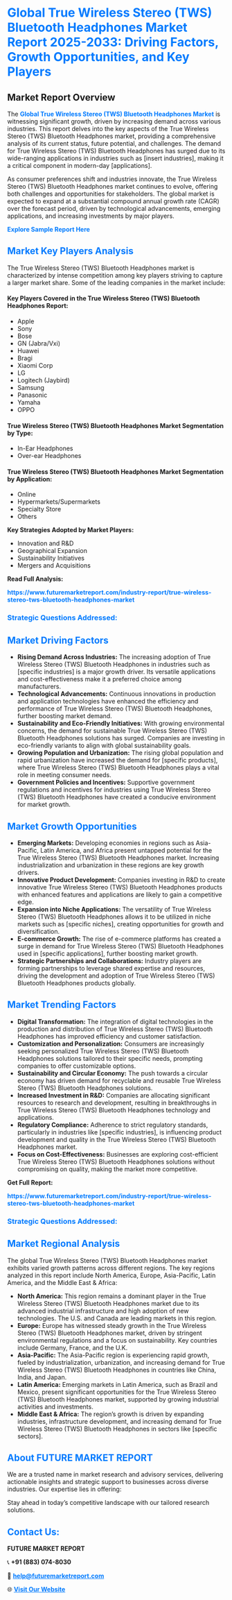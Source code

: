 <h1 style="color: #007BFF;">Global True Wireless Stereo (TWS) Bluetooth Headphones Market Report 2025-2033: Driving Factors, Growth Opportunities, and Key Players</h1>

<section id="overview">
<h2>Market Report Overview</h2>
<p>The <a href="https://www.futuremarketreport.com/industry-report/true-wireless-stereo-tws-bluetooth-headphones-market" style="color: #007BFF; text-decoration: none;"><strong>Global True Wireless Stereo (TWS) Bluetooth Headphones Market</strong></a> is witnessing significant growth, driven by increasing demand across various industries. This report delves into the key aspects of the True Wireless Stereo (TWS) Bluetooth Headphones market, providing a comprehensive analysis of its current status, future potential, and challenges. The demand for True Wireless Stereo (TWS) Bluetooth Headphones has surged due to its wide-ranging applications in industries such as [insert industries], making it a critical component in modern-day [applications].</p>
<p>As consumer preferences shift and industries innovate, the True Wireless Stereo (TWS) Bluetooth Headphones market continues to evolve, offering both challenges and opportunities for stakeholders. The global market is expected to expand at a substantial compound annual growth rate (CAGR) over the forecast period, driven by technological advancements, emerging applications, and increasing investments by major players.</p>
</section>

<section id="overview">
<p><a href="https://www.futuremarketreport.com/request-sample/reportId=25979" style="color: #007BFF; text-decoration: none;"><strong>Explore Sample Report Here</strong></a></p>
</section>

<section id="key-players">
<h2 style="color: #007BFF;">Market Key Players Analysis</h2>
<p>The True Wireless Stereo (TWS) Bluetooth Headphones market is characterized by intense competition among key players striving to capture a larger market share. Some of the leading companies in the market include:</p>
<h4>Key Players Covered in the True Wireless Stereo (TWS) Bluetooth Headphones Report:</h4>
<ul><li>Apple</li><li>Sony</li><li>Bose</li><li>GN (Jabra/Vxi)</li><li>Huawei</li><li>Bragi</li><li>Xiaomi Corp</li><li>LG</li><li>Logitech (Jaybird)</li><li>Samsung</li><li>Panasonic</li><li>Yamaha</li><li>OPPO</li></ul>
<h4>True Wireless Stereo (TWS) Bluetooth Headphones Market Segmentation by Type:</h4>
<ul><li>In-Ear Headphones</li><li>Over-ear Headphones</li></ul>

<h4>True Wireless Stereo (TWS) Bluetooth Headphones Market Segmentation by Application:</h4>
<ul><li>Online</li><li>Hypermarkets/Supermarkets</li><li>Specialty Store</li><li>Others</li></ul>
<p><strong>Key Strategies Adopted by Market Players:</strong></p>
<ul>
<li>Innovation and R&D</li>
<li>Geographical Expansion</li>
<li>Sustainability Initiatives</li>
<li>Mergers and Acquisitions</li>
</ul>
</section>

<section>
<p><strong>Read Full Analysis: </strong></p><a href="https://www.futuremarketreport.com/industry-report/true-wireless-stereo-tws-bluetooth-headphones-market" style="color: #007BFF; text-decoration: none;"><strong>https://www.futuremarketreport.com/industry-report/true-wireless-stereo-tws-bluetooth-headphones-market</strong></a>
<h3 style="color: #007BFF;">Strategic Questions Addressed:</h3>
</section>

<section id="driving-factors">
<h2 style="color: #007BFF;">Market Driving Factors</h2>
<ul>
<li><strong>Rising Demand Across Industries:</strong> The increasing adoption of True Wireless Stereo (TWS) Bluetooth Headphones in industries such as [specific industries] is a major growth driver. Its versatile applications and cost-effectiveness make it a preferred choice among manufacturers.</li>
<li><strong>Technological Advancements:</strong> Continuous innovations in production and application technologies have enhanced the efficiency and performance of True Wireless Stereo (TWS) Bluetooth Headphones, further boosting market demand.</li>
<li><strong>Sustainability and Eco-Friendly Initiatives:</strong> With growing environmental concerns, the demand for sustainable True Wireless Stereo (TWS) Bluetooth Headphones solutions has surged. Companies are investing in eco-friendly variants to align with global sustainability goals.</li>
<li><strong>Growing Population and Urbanization:</strong> The rising global population and rapid urbanization have increased the demand for [specific products], where True Wireless Stereo (TWS) Bluetooth Headphones plays a vital role in meeting consumer needs.</li>
<li><strong>Government Policies and Incentives:</strong> Supportive government regulations and incentives for industries using True Wireless Stereo (TWS) Bluetooth Headphones have created a conducive environment for market growth.</li>
</ul>
</section>

<section id="growth-opportunities">
<h2 style="color: #007BFF;">Market Growth Opportunities</h2>
<ul>
<li><strong>Emerging Markets:</strong> Developing economies in regions such as Asia-Pacific, Latin America, and Africa present untapped potential for the True Wireless Stereo (TWS) Bluetooth Headphones market. Increasing industrialization and urbanization in these regions are key growth drivers.</li>
<li><strong>Innovative Product Development:</strong> Companies investing in R&D to create innovative True Wireless Stereo (TWS) Bluetooth Headphones products with enhanced features and applications are likely to gain a competitive edge.</li>
<li><strong>Expansion into Niche Applications:</strong> The versatility of True Wireless Stereo (TWS) Bluetooth Headphones allows it to be utilized in niche markets such as [specific niches], creating opportunities for growth and diversification.</li>
<li><strong>E-commerce Growth:</strong> The rise of e-commerce platforms has created a surge in demand for True Wireless Stereo (TWS) Bluetooth Headphones used in [specific applications], further boosting market growth.</li>
<li><strong>Strategic Partnerships and Collaborations:</strong> Industry players are forming partnerships to leverage shared expertise and resources, driving the development and adoption of True Wireless Stereo (TWS) Bluetooth Headphones products globally.</li>
</ul>
</section>

<section id="trending-factors">
<h2 style="color: #007BFF;">Market Trending Factors</h2>
<ul>
<li><strong>Digital Transformation:</strong> The integration of digital technologies in the production and distribution of True Wireless Stereo (TWS) Bluetooth Headphones has improved efficiency and customer satisfaction.</li>
<li><strong>Customization and Personalization:</strong> Consumers are increasingly seeking personalized True Wireless Stereo (TWS) Bluetooth Headphones solutions tailored to their specific needs, prompting companies to offer customizable options.</li>
<li><strong>Sustainability and Circular Economy:</strong> The push towards a circular economy has driven demand for recyclable and reusable True Wireless Stereo (TWS) Bluetooth Headphones solutions.</li>
<li><strong>Increased Investment in R&D:</strong> Companies are allocating significant resources to research and development, resulting in breakthroughs in True Wireless Stereo (TWS) Bluetooth Headphones technology and applications.</li>
<li><strong>Regulatory Compliance:</strong> Adherence to strict regulatory standards, particularly in industries like [specific industries], is influencing product development and quality in the True Wireless Stereo (TWS) Bluetooth Headphones market.</li>
<li><strong>Focus on Cost-Effectiveness:</strong> Businesses are exploring cost-efficient True Wireless Stereo (TWS) Bluetooth Headphones solutions without compromising on quality, making the market more competitive.</li>
</ul>
</section>

<section>
<p><strong>Get Full Report: </strong></p><a href="https://www.futuremarketreport.com/industry-report/true-wireless-stereo-tws-bluetooth-headphones-market" style="color: #007BFF; text-decoration: none;"><strong>https://www.futuremarketreport.com/industry-report/true-wireless-stereo-tws-bluetooth-headphones-market</strong></a>
<h3 style="color: #007BFF;">Strategic Questions Addressed:</h3>
</section>


<section id="regional-analysis">
<h2 style="color: #007BFF;">Market Regional Analysis</h2>
<p>The global True Wireless Stereo (TWS) Bluetooth Headphones market exhibits varied growth patterns across different regions. The key regions analyzed in this report include North America, Europe, Asia-Pacific, Latin America, and the Middle East & Africa:</p>
<ul>
<li><strong>North America:</strong> This region remains a dominant player in the True Wireless Stereo (TWS) Bluetooth Headphones market due to its advanced industrial infrastructure and high adoption of new technologies. The U.S. and Canada are leading markets in this region.</li>
<li><strong>Europe:</strong> Europe has witnessed steady growth in the True Wireless Stereo (TWS) Bluetooth Headphones market, driven by stringent environmental regulations and a focus on sustainability. Key countries include Germany, France, and the U.K.</li>
<li><strong>Asia-Pacific:</strong> The Asia-Pacific region is experiencing rapid growth, fueled by industrialization, urbanization, and increasing demand for True Wireless Stereo (TWS) Bluetooth Headphones in countries like China, India, and Japan.</li>
<li><strong>Latin America:</strong> Emerging markets in Latin America, such as Brazil and Mexico, present significant opportunities for the True Wireless Stereo (TWS) Bluetooth Headphones market, supported by growing industrial activities and investments.</li>
<li><strong>Middle East & Africa:</strong> The region’s growth is driven by expanding industries, infrastructure development, and increasing demand for True Wireless Stereo (TWS) Bluetooth Headphones in sectors like [specific sectors].</li>
</ul>
</section>

<footer>
<h2 style="color: #007BFF;">About FUTURE MARKET REPORT</h2>
<p>We are a trusted name in market research and advisory services, delivering actionable insights and strategic support to businesses across diverse industries. Our expertise lies in offering:</p>

<p>Stay ahead in today’s competitive landscape with our tailored research solutions.</p>

<h2 style="color: #007BFF;">Contact Us:</h2>
<p><strong>FUTURE MARKET REPORT</strong></p>
<p>📞 <strong>+91 (883) 074-8030</strong></p>
<p>📧 <strong><a href="mailto:help@futuremarketreport.com" style="color: #007BFF;">help@futuremarketreport.com</a></strong></p>
<p>🌐 <strong><a href="https://www.futuremarketreport.com/" style="color: #007BFF;">Visit Our Website</a></strong></p>
</footer>